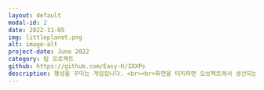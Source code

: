 ```yaml
---
layout: default
modal-id: 2
date: 2022-11-05
img: littleplanet.png
alt: image-alt
project-date: June 2022
category: 팀 프로젝트
github: https://github.com/Easy-H/IXXPs
description: 행성을 꾸미는 게임입니다. <br><br>화면을 터치하면 오브젝트에서 생산되는 재화를 획득할 수 있으며, 획득한 재화로 오브젝트를 구매하여 다시 재화를 생산하거나 행성을 꾸미는 게임입니다.<br><br>툰 쉐이더와 로우 폴리 모델을 사용하여 아기자기한 느끔을 주어 힐링을 줄 수 있는 게임으로 제작하였습니다.<br><br>게임의 기획 및 프로그래밍을 담당하고 있습니다.<br><br>2022년 게임인 해커톤에서 제작하여 5등을 수상하였습니다.
---
```

